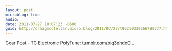 ```yaml
---
layout: post
microblog: true
audio: 
date: 2011-07-27 10:07:23 -0600
guid: http://craigmcclellan.micro.blog/2011/07/27/t96250339266789377.html
---
```

Gear Post - TC Electronic PolyTune: [tumblr.com/xiq3qhdo0...](http://tumblr.com/xiq3qhdo0l)
